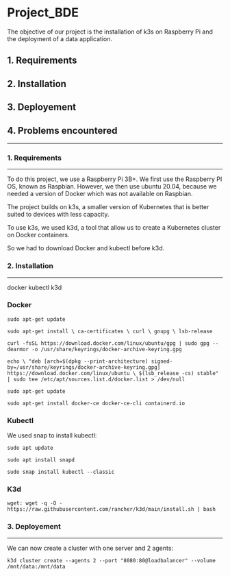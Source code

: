 # Project_BDE

The objective of our project is the installation of k3s on Raspberry Pi and the deployment of a data application.

## 1. Requirements

## 2. Installation

## 3. Deployement

## 4. Problems encountered

----

### 1. Requirements 

----
To do this project, we use a Raspberry Pi 3B+. We first use the Raspberry PI OS, known as Raspbian. However, we then use ubuntu 20.04, because we needed a version of Docker which was not available on Raspbian.

The project builds on k3s, a smaller version of Kubernetes that is better suited to devices with less capacity.

To use k3s, we used k3d, a tool that allow us to create a Kubernetes cluster on Docker containers.

So we had to download Docker and kubectl before k3d.

### 2. Installation

----

docker
kubectl
k3d

### Docker

`sudo apt-get update`

`sudo apt-get install \
    ca-certificates \
    curl \
    gnupg \
    lsb-release`

`curl -fsSL https://download.docker.com/linux/ubuntu/gpg | sudo gpg --dearmor -o /usr/share/keyrings/docker-archive-keyring.gpg`

`echo \
  "deb [arch=$(dpkg --print-architecture) signed-by=/usr/share/keyrings/docker-archive-keyring.gpg] https://download.docker.com/linux/ubuntu \
  $(lsb_release -cs) stable" | sudo tee /etc/apt/sources.list.d/docker.list > /dev/null`

`sudo apt-get update`

`sudo apt-get install docker-ce docker-ce-cli containerd.io`

### Kubectl

We used snap to install kubectl:

`sudo apt update`

`sudo apt install snapd`

`sudo snap install kubectl --classic`

### K3d

`wget: wget -q -O - https://raw.githubusercontent.com/rancher/k3d/main/install.sh | bash`

### 3. Deployement
---
We can now create a cluster with one server and 2 agents:

`k3d cluster create --agents 2 --port "8080:80@loadbalancer" --volume /mnt/data:/mnt/data`
